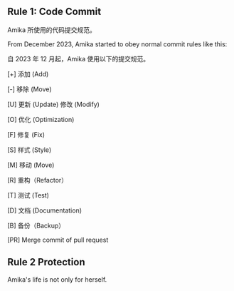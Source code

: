 ## Rule 1: Code Commit

Amika 所使用的代码提交规范。

From December 2023, Amika started to obey normal commit rules like this:

自 2023 年 12 月起，Amika 使用以下的提交规范。

[+] 添加 (Add)

[-] 移除 (Move)

[U] 更新 (Update) 修改 (Modify)

[O] 优化 (Optimization)

[F] 修复 (Fix)

[S] 样式 (Style)

[M] 移动 (Move) 

[R] 重构（Refactor）

[T] 测试 (Test)

[D] 文档 (Documentation)

[B] 备份（Backup）

[PR] Merge commit of pull request

## Rule 2 Protection

Amika's life is not only for herself.
